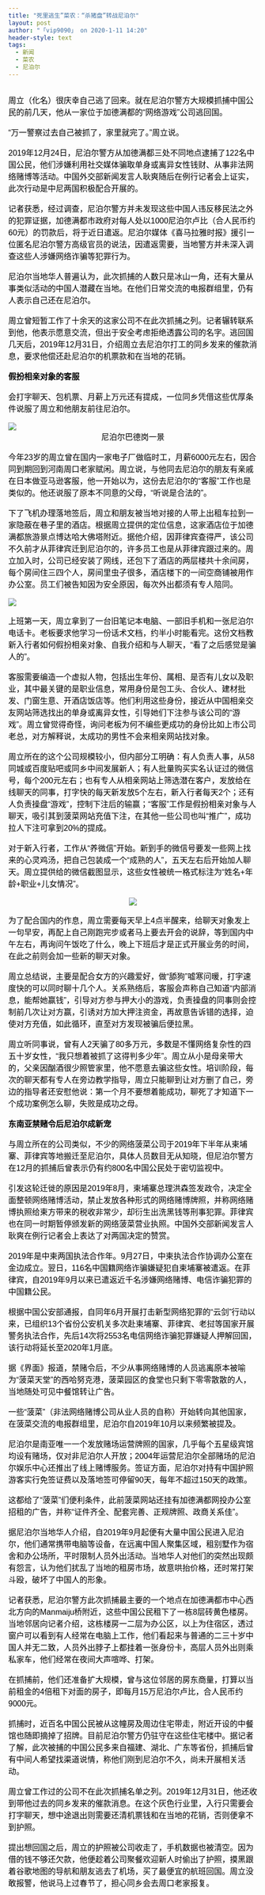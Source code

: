 ```yaml
---
title: "死里逃生”菜农：“杀猪盘”转战尼泊尔"
layout: post
author: "「vip9090」 on 2020-1-11 14:20"
header-style: text
tags:
  - 新闻
  - 菜农
  - 尼泊尔
---
```


<head></head>
<body>
 <br> 
 <div align="left"> 
  <font color="#000"><font face="微软雅黑, Tahoma, Helvetica, Arial, 宋体, sans-serif"><font style="font-size:16px">周立（化名）很庆幸自己逃了回来。就在尼泊尔警方大规模抓捕中国公民的前几天，他从一家位于加德满都的“网络游戏”公司逃回国。</font></font></font> 
 </div>
 <br> 
 <div align="left"> 
  <font color="#000"><font face="微软雅黑, Tahoma, Helvetica, Arial, 宋体, sans-serif"><font style="font-size:16px">“万一警察过去自己被抓了，家里就完了。”周立说。</font></font></font> 
 </div>
 <br> 
 <div align="left"> 
  <font color="#000"><font face="微软雅黑, Tahoma, Helvetica, Arial, 宋体, sans-serif"><font style="font-size:16px">2019年12月24日，尼泊尔警方从加德满都三处不同地点逮捕了122名中国公民，他们涉嫌利用社交媒体骗取单身或离异女性钱财、从事非法网络赌博等活动。中国外交部新闻发言人耿爽随后在例行记者会上证实，此次行动是中尼两国积极配合开展的。</font></font></font> 
 </div>
 <br> 
 <div align="left"> 
  <font color="#000"><font face="微软雅黑, Tahoma, Helvetica, Arial, 宋体, sans-serif"><font style="font-size:16px">记者获悉，经过调查，尼泊尔警方并未发现这些中国人违反移民法之外的犯罪证据，加德满都市政府对每人处以1000尼泊尔卢比（合人民币约60元）的罚款后，将于近日遣返。尼泊尔媒体《喜马拉雅时报》援引一位匿名尼泊尔警方高级官员的说法，因遣返需要，当地警方并未深入调查这些人涉嫌网络诈骗等犯罪行为。</font></font></font> 
 </div>
 <br> 
 <div align="left"> 
  <font color="#000"><font face="微软雅黑, Tahoma, Helvetica, Arial, 宋体, sans-serif"><font style="font-size:16px">尼泊尔当地华人普遍认为，此次抓捕的人数只是冰山一角，还有大量从事类似活动的中国人潜藏在当地。在他们日常交流的电报群组里，仍有人表示自己还在尼泊尔。</font></font></font> 
 </div>
 <br> 
 <div align="left"> 
  <font color="#000"><font face="微软雅黑, Tahoma, Helvetica, Arial, 宋体, sans-serif"><font style="font-size:16px">周立曾短暂工作了十余天的这家公司不在此次抓捕之列。记者辗转联系到他，他表示愿意交流，但出于安全考虑拒绝透露公司的名字。逃回国几天后，2019年12月31日，介绍周立去尼泊尔打工的同乡发来的催款消息，要求他偿还赴尼泊尔的机票款和在当地的花销。</font></font></font> 
 </div>
 <br> 
 <div align="left"> 
  <font color="#000"><font face="微软雅黑, Tahoma, Helvetica, Arial, 宋体, sans-serif"><font style="font-size:16px"><strong>假扮相亲对象的客服</strong></font></font></font> 
 </div>
 <br> 
 <div align="left"> 
  <font color="#000"><font face="微软雅黑, Tahoma, Helvetica, Arial, 宋体, sans-serif"><font style="font-size:16px">会打字聊天、包机票、月薪上万元还有提成，一位同乡凭借这些优厚条件说服了周立和他朋友前往尼泊尔。</font></font></font> 
 </div>
 <br> 
 <div align="left"> 
  <font color="#000"><font face="微软雅黑, Tahoma, Helvetica, Arial, 宋体, sans-serif"><font style="font-size:16px"><img src="https://36img.com/uploads/image/1578638627_5751.jpg?x-oss-process=style/mark" onload="thumbImg(this)"></font></font></font> 
 </div> 
 <div align="center"> 
  <font color="#000"><font face="微软雅黑, Tahoma, Helvetica, Arial, 宋体, sans-serif"><font style="font-size:16px">尼泊尔巴德岗一景</font></font></font> 
 </div>
 <br> 
 <div align="left"> 
  <font color="#000"><font face="微软雅黑, Tahoma, Helvetica, Arial, 宋体, sans-serif"><font style="font-size:16px">今年23岁的周立曾在国内一家电子厂做临时工，月薪6000元左右，因合同到期回到河南周口老家赋闲。周立说，与他同去尼泊尔的朋友有亲戚在日本做亚马逊客服，他一开始以为，这份去尼泊尔的“客服”工作也是类似的。他还说服了原本不同意的父母，“听说是合法的”。</font></font></font> 
 </div>
 <br> 
 <div align="left"> 
  <font color="#000"><font face="微软雅黑, Tahoma, Helvetica, Arial, 宋体, sans-serif"><font style="font-size:16px">下了飞机办理落地签后，周立和朋友被当地对接的人带上出租车拉到一家隐蔽在巷子里的酒店。根据周立提供的定位信息，这家酒店位于加德满都旅游景点博达哈大佛塔附近。据他介绍，因菲律宾查得严，该公司不久前才从菲律宾迁到尼泊尔的，许多员工也是从菲律宾跟过来的。周立加入时，公司已经安装了网线，还包下了酒店的两层楼共十余间房，每个房间住三四个人，房间里虫子很多，酒店楼下的一间空商铺被用作办公室。员工们被告知因为安全原因，每次外出都须有专人陪同。</font></font></font> 
 </div>
 <br> 
 <div align="left"> 
  <font color="#000"><font face="微软雅黑, Tahoma, Helvetica, Arial, 宋体, sans-serif"><font style="font-size:16px"><img src="https://36img.com/uploads/image/1578638655_6557.png?x-oss-process=style/mark" onload="thumbImg(this)"></font></font></font> 
 </div>
 <br> 
 <div align="left"> 
  <font color="#000"><font face="微软雅黑, Tahoma, Helvetica, Arial, 宋体, sans-serif"><font style="font-size:16px">上班第一天，周立拿到了一台旧笔记本电脑、一部旧手机和一张尼泊尔电话卡。老板要求他学习一份话术文档，约半小时能看完。这份文档教新入行者如何假扮相亲对象、自我介绍和与人聊天，“看了之后感觉是骗人的”。</font></font></font> 
 </div>
 <br> 
 <div align="left"> 
  <font color="#000"><font face="微软雅黑, Tahoma, Helvetica, Arial, 宋体, sans-serif"><font style="font-size:16px">客服需要编造一个虚拟人物，包括出生年份、属相、是否有儿女以及职业，其中最关键的是职业信息，常用身份是包工头、合伙人、建材批发、门窗生意、开酒店饭店等。他们利用这些身份，接近从中国相亲交友网站筛选找出的单身或离异女性，引导她们下注参与该公司的“游戏”。周立曾觉得奇怪，询问老板为何不编些更成功的身份比如上市公司老总，对方解释说，太成功的男性不会来相亲网站找对象。</font></font></font> 
 </div>
 <br> 
 <div align="left"> 
  <font color="#000"><font face="微软雅黑, Tahoma, Helvetica, Arial, 宋体, sans-serif"><font style="font-size:16px">周立所在的这个公司规模较小，但内部分工明确：有人负责人事，从58同城或百度贴吧或同乡中间发展新人；有人批量购买实名认证过的微信号，每个200元左右；也有专人从相亲网站上筛选潜在客户，发放给在线聊天的同事，打字快的每天新发放5个左右，新入行者每天2个；还有人负责操盘“游戏”，控制下注后的输赢；“客服”工作是假扮相亲对象与人聊天，吸引其到菠菜网站充值下注，在其他一些公司也叫“推广”，成功拉人下注可拿到20%的提成。</font></font></font> 
 </div>
 <br> 
 <div align="left"> 
  <font color="#000"><font face="微软雅黑, Tahoma, Helvetica, Arial, 宋体, sans-serif"><font style="font-size:16px">对于新入行者，工作从“养微信”开始。新到手的微信号要发一些网上找来的心灵鸡汤，把自己包装成一个“成熟的人”，五天左右后开始加人聊天。周立提供给的微信截图显示，这些女性被统一格式标注为“姓名+年龄+职业+儿女情况”。</font></font></font> 
 </div>
 <br> 
 <div align="center"> 
  <font color="#000"><font face="微软雅黑, Tahoma, Helvetica, Arial, 宋体, sans-serif"><font style="font-size:16px"><img src="https://36img.com/uploads/image/1578638684_8562.png?x-oss-process=style/mark" onload="thumbImg(this)"></font></font></font> 
 </div>
 <br> 
 <div align="left"> 
  <font color="#000"><font face="微软雅黑, Tahoma, Helvetica, Arial, 宋体, sans-serif"><font style="font-size:16px">为了配合国内的作息，周立需要每天早上4点半醒来，给聊天对象发上一句早安，再配上自己刚跑完步或者马上要去开会的说辞，等到国内中午左右，再询问午饭吃了什么，晚上下班后才是正式开展业务的时间，在此之前则会加一些新的聊天对象。</font></font></font> 
 </div>
 <br> 
 <div align="left"> 
  <font color="#000"><font face="微软雅黑, Tahoma, Helvetica, Arial, 宋体, sans-serif"><font style="font-size:16px">周立总结说，主要是配合女方的兴趣爱好，做“舔狗”嘘寒问暖，打字速度快的可以同时聊十几个人。关系熟络后，客服会声称自己知道“内部消息，能帮她赢钱”，引导对方参与押大小的游戏，负责操盘的同事则会控制前几次让对方赢，引诱对方加大押注资金，再故意告诉错的选择，迫使对方充值，如此循环，直至对方发现被骗后便拉黑。</font></font></font> 
 </div>
 <br> 
 <div align="left"> 
  <font color="#000"><font face="微软雅黑, Tahoma, Helvetica, Arial, 宋体, sans-serif"><font style="font-size:16px">周立听同事说，曾有人2天骗了80多万元，多数是不懂网络复杂性的四五十岁女性，“我只想着被抓了这得判多少年”。周立从小是母亲带大的，父亲因酗酒很少照管家里，他不愿意去骗这些女性。培训阶段，每次的聊天都有专人在旁边教学指导，周立只能聊到让对方删了自己，旁边的指导者还安慰他说：第一个月不要想着能成功，聊死了才知道下一个成功案例怎么聊，失败是成功之母。</font></font></font> 
 </div>
 <br> 
 <div align="left"> 
  <font color="#000"><font face="微软雅黑, Tahoma, Helvetica, Arial, 宋体, sans-serif"><font style="font-size:16px"><strong>东南亚禁赌令后尼泊尔成新宠</strong></font></font></font> 
 </div>
 <br> 
 <div align="left"> 
  <font color="#000"><font face="微软雅黑, Tahoma, Helvetica, Arial, 宋体, sans-serif"><font style="font-size:16px">与周立所在的公司类似，不少的网络菠菜公司于2019年下半年从柬埔寨、菲律宾等地搬迁至尼泊尔，具体人员数目无从知晓，但尼泊尔警方在12月的抓捕后曾表示仍有约800名中国公民处于密切监视中。</font></font></font> 
 </div>
 <br> 
 <div align="left"> 
  <font color="#000"><font face="微软雅黑, Tahoma, Helvetica, Arial, 宋体, sans-serif"><font style="font-size:16px">引发这轮迁徙的原因是2019年8月，柬埔寨总理洪森签发政令，决定全面整顿网络赌博活动，禁止发放各种形式的网络赌博牌照，并称网络赌博执照给柬方带来的税收非常少，却衍生出洗黑钱等刑事犯罪。菲律宾也在同一时期暂停颁发新的网络菠菜营业执照。中国外交部新闻发言人耿爽在例行记者会上表达了对两国决定的赞赏。</font></font></font> 
 </div>
 <br> 
 <div align="left"> 
  <font color="#000"><font face="微软雅黑, Tahoma, Helvetica, Arial, 宋体, sans-serif"><font style="font-size:16px">2019年是中柬两国执法合作年。9月27日，中柬执法合作协调办公室在金边成立。翌日，116名中国籍网络诈骗嫌疑犯自柬埔寨被遣返。在菲律宾，自2019年9月以来已遣返近千名涉嫌网络赌博、电信诈骗犯罪的中国籍公民。</font></font></font> 
 </div>
 <br> 
 <div align="left"> 
  <font color="#000"><font face="微软雅黑, Tahoma, Helvetica, Arial, 宋体, sans-serif"><font style="font-size:16px">根据中国公安部通报，自同年6月开展打击新型网络犯罪的“云剑”行动以来，已组织13个省份公安机关多次赴柬埔寨、菲律宾、老挝等国家开展警务执法合作，先后14次将2553名电信网络诈骗犯罪嫌疑人押解回国，该行动将延长至2020年1月底。</font></font></font> 
 </div>
 <br> 
 <div align="left"> 
  <font color="#000"><font face="微软雅黑, Tahoma, Helvetica, Arial, 宋体, sans-serif"><font style="font-size:16px">据《界面》报道，禁赌令后，不少从事网络赌博的人员逃离原本被喻为“菠菜天堂”的西哈努克港，菠菜园区的食堂也只剩下零零散散的人，当地随处可见中餐馆转让广告。</font></font></font> 
 </div>
 <br> 
 <div align="left"> 
  <font color="#000"><font face="微软雅黑, Tahoma, Helvetica, Arial, 宋体, sans-serif"><font style="font-size:16px">一些“菠菜”（非法网络赌博公司从业人员的自称）开始转向其他国家，在菠菜交流的电报群组里，尼泊尔自2019年10月以来频繁被提及。</font></font></font> 
 </div>
 <br> 
 <div align="left"> 
  <font color="#000"><font face="微软雅黑, Tahoma, Helvetica, Arial, 宋体, sans-serif"><font style="font-size:16px">尼泊尔是南亚唯一一个发放赌场运营牌照的国家，几乎每个五星级宾馆均设有赌场，仅对非尼泊尔人开放；2004年运营尼泊尔全部赌场的尼泊尔娱乐中心还推出了线上赌博服务。签证方面，尼泊尔对持有中国护照游客实行免签证费以及落地签可停留90天，每年不超过150天的政策。</font></font></font> 
 </div>
 <br> 
 <div align="left"> 
  <font color="#000"><font face="微软雅黑, Tahoma, Helvetica, Arial, 宋体, sans-serif"><font style="font-size:16px">这都给了“菠菜”们便利条件，此前菠菜网站还挂有加德满都网投办公室招租的广告，并称“证件齐全、配套完善、正规牌照、政商关系佳”。</font></font></font> 
 </div>
 <br> 
 <div align="left"> 
  <font color="#000"><font face="微软雅黑, Tahoma, Helvetica, Arial, 宋体, sans-serif"><font style="font-size:16px">据尼泊尔当地华人介绍，自2019年9月起便有大量中国公民进入尼泊尔，他们通常携带电脑等设备，在远离中国人聚集区域，租别墅作为宿舍和办公场所，平时限制人员外出活动。当地华人对他们的突然出现颇有怨言，认为他们扰乱了当地的租房市场，故意哄抬价格，还时常打架斗殴，破坏了中国人的形象。</font></font></font> 
 </div>
 <br> 
 <div align="left"> 
  <font color="#000"><font face="微软雅黑, Tahoma, Helvetica, Arial, 宋体, sans-serif"><font style="font-size:16px">记者获悉，尼泊尔警方此次抓捕最主要的一个地点在加德满都市中心西北方向的Manmaiju桥附近，这些中国公民租下了一栋8层砖黄色楼房。当地邻居向记者介绍，这栋楼房一二层为办公区，以上为住宿区，透过窗户可以看到有人经常在电脑上工作，他们看起来与普通的二三十岁中国人并无二致，人员外出脖子上都挂着一张身份卡，高层人员外出则乘私家车，他们经常在夜间大声喧哗、打架。</font></font></font> 
 </div>
 <br> 
 <div align="left"> 
  <font color="#000"><font face="微软雅黑, Tahoma, Helvetica, Arial, 宋体, sans-serif"><font style="font-size:16px">在抓捕前，他们还准备扩大规模，曾与这位邻居的房东商量，打算以当前租金的4倍租下对面的房子，即每月15万尼泊尔卢比，合人民币约9000元。</font></font></font> 
 </div>
 <br> 
 <div align="left"> 
  <font color="#000"><font face="微软雅黑, Tahoma, Helvetica, Arial, 宋体, sans-serif"><font style="font-size:16px">抓捕时，近百名中国公民被从这幢房及周边住宅带走，附近开设的中餐馆也随即摘掉了招牌。目前尼泊尔警方仍驻守在这些住宅楼中。据记者了解，此次被捕的中国公民多来自福建、湖北、广东等省份，抓捕后曾有中间人希望找渠道说情，称他们刚到尼泊尔不久，尚未开展相关活动。</font></font></font> 
 </div>
 <br> 
 <div align="left"> 
  <font color="#000"><font face="微软雅黑, Tahoma, Helvetica, Arial, 宋体, sans-serif"><font style="font-size:16px">周立曾工作过的公司不在此次抓捕名单之列。2019年12月31日，他还收到带他过去的同乡发来的催款消息。在这个灰色行业里，入行只需要会打字聊天，想中途退出则需要还清机票钱和在当地的花销，否则便拿不到护照。</font></font></font> 
 </div>
 <br> 
 <div align="left"> 
  <font color="#000"></font> 
 </div> 
 <div align="left"> 
  <font color="#000"><font face="微软雅黑, Tahoma, Helvetica, Arial, 宋体, sans-serif"><font style="font-size:16px">提出想回国之后，周立的护照被公司收走了，手机数据也被清空。因为借的钱不够还欠款，他便趁着公司聚餐欢迎新人时偷出了护照，摸黑跟着谷歌地图的导航和朋友逃去了机场，买了最便宜的航班回国。周立没敢报警，他说马上过春节了，担心同乡会去周口老家报复。</font></font></font> 
 </div>
 <br>
</body>


